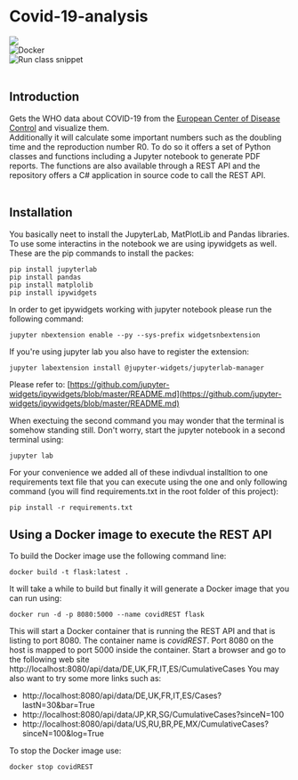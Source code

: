 # Covid-19-analysis
![](https://github.com/1c3t3a/Covid-19-analysis/workflows/Run%20jupyter%20notebook/badge.svg)<br>
![Docker](https://github.com/1c3t3a/Covid-19-analysis/workflows/Docker/badge.svg)<br>
![Run class snippet](https://github.com/1c3t3a/Covid-19-analysis/workflows/Run%20class%20snippet/badge.svg)<br><br> 

## Introduction
Gets the WHO data about COVID-19 from the [European Center of Disease Control](https://www.ecdc.europa.eu/en/publications-data/download-todays-data-geographic-distribution-covid-19-cases-worldwide) and visualize them.<br>
Additionally it will calculate some important numbers such as the doubling time and the reproduction number R0. To do so it offers a set of Python classes and functions including a Jupyter notebook to generate PDF reports. The functions are also available through a REST API and the repository offers a C# application in source code to call the REST API.<br><br>
## Installation
You basically neet to install the JupyterLab, MatPlotLib and Pandas libraries. To use some interactins in the notebook we are using ipywidgets as well.  
These are the pip commands to install the packes:  
```
pip install jupyterlab  
pip install pandas  
pip install matplolib  
pip install ipywidgets  
``` 
In order to get ipywidgets working with jupyter notebook please run the following command:  
```
jupyter nbextension enable --py --sys-prefix widgetsnbextension
```
    
If you're using jupyter lab you also have to register the extension:  
```
jupyter labextension install @jupyter-widgets/jupyterlab-manager
```
  
Please refer to: [https://github.com/jupyter-widgets/ipywidgets/blob/master/README.md](https://github.com/jupyter-widgets/ipywidgets/blob/master/README.md)  
  
When exectuing the second command you may wonder that the terminal is somehow standing still. Don't worry, start the jupyter notebook in a second terminal using:  

```
jupyter lab
```
  
For your convenience we added all of these indivdual installtion to one requirements text file that you can execute using the one and only following command (you will find requirements.txt in the root folder of this project):  
```
pip install -r requirements.txt
```


## Using a Docker image to execute the REST API
To build the Docker image use the following command line:

```
docker build -t flask:latest .
```

It will take a while to build but finally it will generate a Docker image that you can run using:

```
docker run -d -p 8080:5000 --name covidREST flask 
```
This will start a Docker container that is running the REST API and that is listing to port 8080. The container name is *covidREST*. Port 8080 on the host is mapped to port 5000 inside the container. Start a browser and go to the following web site http://localhost:8080/api/data/DE,UK,FR,IT,ES/CumulativeCases
You may also want to try some more links such as:
- http://localhost:8080/api/data/DE,UK,FR,IT,ES/Cases?lastN=30&bar=True
- http://localhost:8080/api/data/JP,KR,SG/CumulativeCases?sinceN=100
- http://localhost:8080/api/data/US,RU,BR,PE,MX/CumulativeCases?sinceN=100&log=True

To stop the Docker image use:

````
docker stop covidREST 
````
